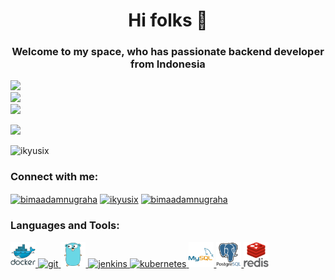 <!--START_SECTION:waka-->
<!--END_SECTION:waka-->

<h1 align="center">Hi folks 👋</h1>
<h3 align="center">Welcome to my space, who has passionate backend developer from Indonesia</h3>

![](https://github-readme-stats.vercel.app/api?username=ikyusix&theme=merko&hide_border=false&include_all_commits=true&count_private=true)<br/>
![](https://nirzak-streak-stats.vercel.app/?user=ikyusix&theme=merko&hide_border=false)<br/>
![](https://github-readme-stats.vercel.app/api/top-langs/?username=ikyusix&theme=merko&hide_border=false&include_all_commits=true&count_private=true&layout=compact)

![](https://github-profile-trophy.vercel.app/?username=ikyusix&theme=monokai&no-frame=false&no-bg=true&margin-w=4)

<p align="left"> <img src="https://komarev.com/ghpvc/?username=ikyusix&label=Profile%20views&color=0e75b6&style=flat" alt="ikyusix" /> </p>

<h3 align="left">Connect with me:</h3>
<p align="left">
<a href="https://twitter.com/bimaadamnugraha" target="blank"><img align="center" src="https://raw.githubusercontent.com/rahuldkjain/github-profile-readme-generator/master/src/images/icons/Social/twitter.svg" alt="bimaadamnugraha" height="30" width="40" /></a>
<a href="https://stackoverflow.com/users/ikyusix" target="blank"><img align="center" src="https://raw.githubusercontent.com/rahuldkjain/github-profile-readme-generator/master/src/images/icons/Social/stack-overflow.svg" alt="ikyusix" height="30" width="40" /></a>
<a href="https://instagram.com/bimaadamnugraha" target="blank"><img align="center" src="https://raw.githubusercontent.com/rahuldkjain/github-profile-readme-generator/master/src/images/icons/Social/instagram.svg" alt="bimaadamnugraha" height="30" width="40" /></a>
</p>

<h3 align="left">Languages and Tools:</h3>
<p align="left"> <a href="https://www.docker.com/" target="_blank" rel="noreferrer"> <img src="https://raw.githubusercontent.com/devicons/devicon/master/icons/docker/docker-original-wordmark.svg" alt="docker" width="40" height="40"/> </a> <a href="https://git-scm.com/" target="_blank" rel="noreferrer"> <img src="https://www.vectorlogo.zone/logos/git-scm/git-scm-icon.svg" alt="git" width="40" height="40"/> </a> <a href="https://golang.org" target="_blank" rel="noreferrer"> <img src="https://raw.githubusercontent.com/devicons/devicon/master/icons/go/go-original.svg" alt="go" width="40" height="40"/> </a> <a href="https://www.jenkins.io" target="_blank" rel="noreferrer"> <img src="https://www.vectorlogo.zone/logos/jenkins/jenkins-icon.svg" alt="jenkins" width="40" height="40"/> </a> <a href="https://kubernetes.io" target="_blank" rel="noreferrer"> <img src="https://www.vectorlogo.zone/logos/kubernetes/kubernetes-icon.svg" alt="kubernetes" width="40" height="40"/> </a> <a href="https://www.mysql.com/" target="_blank" rel="noreferrer"> <img src="https://raw.githubusercontent.com/devicons/devicon/master/icons/mysql/mysql-original-wordmark.svg" alt="mysql" width="40" height="40"/> </a> <a href="https://www.postgresql.org" target="_blank" rel="noreferrer"> <img src="https://raw.githubusercontent.com/devicons/devicon/master/icons/postgresql/postgresql-original-wordmark.svg" alt="postgresql" width="40" height="40"/> </a> <a href="https://redis.io" target="_blank" rel="noreferrer"> <img src="https://raw.githubusercontent.com/devicons/devicon/master/icons/redis/redis-original-wordmark.svg" alt="redis" width="40" height="40"/> </a> </p>
